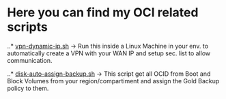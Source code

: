 # Here you can find my OCI related scripts

..* [vpn-dynamic-ip.sh](https://github.com/adrianotanaka/scripts/blob/master/oci/cli/vpn-dynamic-ip.sh) -> Run this inside a Linux Machine in your env. to automatically create a VPN with your WAN IP and setup sec. list to allow communication.

..* [disk-auto-assign-backup.sh](https://github.com/adrianotanaka/scripts/blob/master/oci/cli/disk-auto-assign-backup.sh) -> This script get all OCID from Boot and Block Volumes from your region/compartiment and assign the Gold Backup policy to them.
